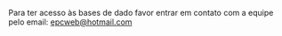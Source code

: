 Para ter acesso às bases de dado favor entrar em contato com a equipe pelo email: epcweb@hotmail.com